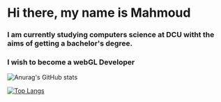 # Hi there, my name is Mahmoud

### I am currently studying computers science at DCU witht the aims of getting a bachelor's degree.
### I wish to become a webGL Developer
![Anurag's GitHub stats](https://github-readme-stats.vercel.app/api?username=Machy45&show_icons=true&theme=radical)

[![Top Langs](https://github-readme-stats.vercel.app/api/top-langs/?username=Machy45&layout=compact)](https://github.com/anuraghazra/github-readme-stats)
